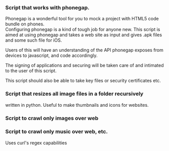 ### Script that works with phonegap.
Phonegap is a wonderful tool for you to mock a project with HTML5 code bundle on phones.   
Configuring phonegap is a kind of tough job for anyone new. This script is aimed at using phonegap and takes a web site as input and gives .apk files and some such file for iOS.  

Users of this will have an understanding of the API phonegap exposes from devices to javascript, and code accordingly.

The signing of applications and securing will be taken care of and intimated to the user of this script.

This script should also be able to take key files or security certificates etc.

### Script that resizes all image files in a folder recursively
written in python. Useful to make thumbnails and icons for websites.

### Script to crawl only images over web

### Script to crawl only music over web, etc. 
Uses curl's regex capabilities

